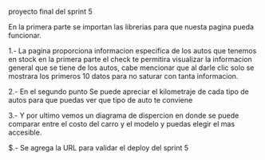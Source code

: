 proyecto final del sprint 5

En la primera parte se importan las librerias para que nuesta pagina pueda funcionar.

1.- La pagina proporciona informacion especifica de los autos que tenemos en stock en la primera parte el check te permitira visualizar la informacion general que se tiene de los autos, cabe mencionar que al darle clic solo se mostrara los primeros 10 datos para no saturar con tanta informacion.

2.- En el segundo punto Se puede apreciar el kilometraje de cada tipo de autos para que puedas ver que tipo de auto te conviene

3.- Y por ultimo vemos un diagrama de dispercion en donde se puede comparar entre el costo del carro y el modelo y puedas elegir el mas accesible.

$.- Se agrega la URL para validar el deploy del sprint 5
